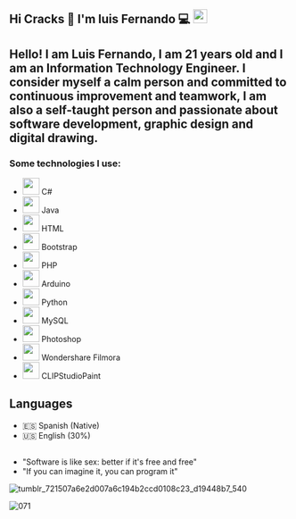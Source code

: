 ## Hi Cracks 👋 I'm luis Fernando 💻 <code><img height="25" src=https://user-images.githubusercontent.com/106608793/172977162-0f4324e3-856f-4fe4-a802-752199e84231.png></code>

## Hello! I am Luis Fernando, I am 21 years old and I am an Information Technology Engineer. I consider myself a calm person and committed to continuous improvement and teamwork, I am also a self-taught person and passionate about software development, graphic design and digital drawing.

### Some technologies I use:

- <code><img height="30" src=https://user-images.githubusercontent.com/106608793/172976216-c5481cad-33bb-4006-bd1c-36c4efa1d1ad.png></code> C#
- <code><img height="30" src=https://user-images.githubusercontent.com/106608793/172976335-029d97d8-edc4-4e48-8b52-6764cb6cd13b.png></code> Java
- <code><img height="30" src=https://user-images.githubusercontent.com/106608793/172970827-3cbbc181-2c00-406b-a305-2aabf0028394.png></code> HTML
- <code><img height="30" src=https://user-images.githubusercontent.com/106608793/172970839-e217ea50-6c26-4638-847f-32e7b3f2d6a8.png></code> Bootstrap
- <code><img height="30" src=https://user-images.githubusercontent.com/106608793/172970837-f6952dc3-a8a1-483b-8e51-5889225216d8.png></code> PHP
- <code><img height="30" src=https://user-images.githubusercontent.com/106608793/172976536-0e2b03fa-4507-4a89-8391-c50b7887c15d.png></code> Arduino
- <code><img height="30" src=https://user-images.githubusercontent.com/106608793/172976251-9adf4c6b-a4cc-42e5-9238-cf4cf5f0d245.png></code> Python
- <code><img height="30" src=https://user-images.githubusercontent.com/106608793/172977870-90459d55-24e3-4d56-97fd-ebe5f4c6aa82.png></code> MySQL
- <code><img height="30" src=https://user-images.githubusercontent.com/106608793/172976263-9f5b4b7e-e804-42f3-8752-776659418e5c.png></code> Photoshop
- <code><img height="30" src=https://user-images.githubusercontent.com/106608793/172976490-c3c62637-9035-4ba9-9552-d6e297b26f43.png></code> Wondershare Filmora
- <code><img height="30" src=https://user-images.githubusercontent.com/106608793/172976555-7b57f280-5d0d-46c8-88e0-d76a355ceefd.png></code> CLIPStudioPaint


## Languages
- 🇪🇸 Spanish (Native)
- 🇺🇸 English (30%)

##
- "Software is like sex: better if it's free and free"
- "If you can imagine it, you can program it"


![tumblr_721507a6e2d007a6c194b2ccd0108c23_d19448b7_540](https://user-images.githubusercontent.com/106608793/172979165-0ab7f283-3455-4a7f-87c8-da5461bb3b91.gif)

![071](https://user-images.githubusercontent.com/106608793/172979228-595f68cd-e336-4081-8c49-6186e5784079.gif)







